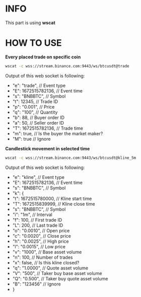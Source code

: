 # INFO
This part is using **wscat**

# HOW TO USE

**Every placed trade on specific coin**
```bash
wscat -c wss://stream.binance.com:9443/ws/btcusdt@trade
```

Output of this web socket is following:
*  "e": "trade",       // Event type
*  "E": 1672515782136, // Event time
*  "s": "BNBBTC",      // Symbol
*  "t": 12345,         // Trade ID
*  "p": "0.001",       // Price
*  "q": "100",         // Quantity
*  "b": 88,            // Buyer order ID
*  "a": 50,            // Seller order ID
*  "T": 1672515782136, // Trade time
*  "m": true,          // Is the buyer the market maker?
*  "M": true           // Ignore


**Candlestick movement in selected time**
```bash
wscat -c wss://stream.binance.com:9443/ws/btcusdt@kline_5m
```
Output of this web socket is following:

*  "e": "kline",         // Event type
*  "E": 1672515782136,   // Event time
*  "s": "BNBBTC",        // Symbol
*  "k": {
*    "t": 1672515780000, // Kline start time
*    "T": 1672515839999, // Kline close time
*    "s": "BNBBTC",      // Symbol
*    "i": "1m",          // Interval
*    "f": 100,           // First trade ID
*    "L": 200,           // Last trade ID
*    "o": "0.0010",      // Open price
*    "c": "0.0020",      // Close price
*    "h": "0.0025",      // High price
*    "l": "0.0015",      // Low price
*    "v": "1000",        // Base asset volume
*    "n": 100,           // Number of trades
*    "x": false,         // Is this kline closed?
*    "q": "1.0000",      // Quote asset volume
*    "V": "500",         // Taker buy base asset volume
*    "Q": "0.500",       // Taker buy quote asset volume
*    "B": "123456"       // Ignore
*  }

